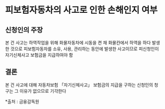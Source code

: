 # 피보험자동차의 사고로 인한 손해인지 여부

## 신청인의 주장

본 건 사고는 하역작업을 위해 화물자동차에 시동을 켠 채 화물칸에서 하역을 하다 발생한 것으로 피보험자동차를 소유, 사용, 관리하는 동안에 발생한 사고이므로 피신청인이 자기신체사고 보험금을 지급하여야 함

## 결론

본 건 사고에 대해 자동차보험 「자기신체사고」 보험금의 지급을 구하는 신청인의 청구는 그 이유가 없으므로 기각한다

*출처 : 금융감독원